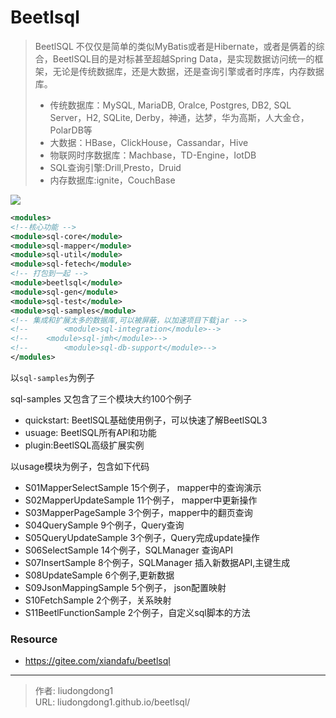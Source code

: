 # Beetlsql


> BeetlSQL 不仅仅是简单的类似MyBatis或者是Hibernate，或者是俩着的综合，BeetlSQL目的是对标甚至超越Spring Data，是实现数据访问统一的框架，无论是传统数据库，还是大数据，还是查询引擎或者时序库，内存数据库。
>
> - 传统数据库：MySQL, MariaDB, Oralce, Postgres, DB2, SQL Server，H2, SQLite, Derby，神通，达梦，华为高斯，人大金仓，PolarDB等
> - 大数据：HBase，ClickHouse，Cassandar，Hive
> - 物联网时序数据库：Machbase，TD-Engine，IotDB
> - SQL查询引擎:Drill,Presto，Druid
> - 内存数据库:ignite，CouchBase

![](https://gitee.com/github-25970295/blogpictureV2/raw/master/image-20210629112813645.png)

```xml
<modules>
<!--核心功能 -->
<module>sql-core</module>
<module>sql-mapper</module>
<module>sql-util</module>
<module>sql-fetech</module>
<!-- 打包到一起 -->
<module>beetlsql</module>
<module>sql-gen</module>
<module>sql-test</module>
<module>sql-samples</module>
<!-- 集成和扩展太多的数据库,可以被屏蔽，以加速项目下载jar -->
<!--		<module>sql-integration</module>-->
<!--    <module>sql-jmh</module>-->
<!--		<module>sql-db-support</module>-->
</modules>
```

以`sql-samples`为例子

sql-samples 又包含了三个模块大约100个例子

- quickstart: BeetlSQL基础使用例子，可以快速了解BeetlSQL3
- usuage: BeetlSQL所有API和功能
- plugin:BeetlSQL高级扩展实例

以usage模块为例子，包含如下代码

- S01MapperSelectSample 15个例子， mapper中的查询演示
- S02MapperUpdateSample 11个例子， mapper中更新操作
- S03MapperPageSample 3个例子，mapper中的翻页查询
- S04QuerySample 9个例子，Query查询
- S05QueryUpdateSample 3个例子，Query完成update操作
- S06SelectSample 14个例子，SQLManager 查询API
- S07InsertSample 8个例子，SQLManager 插入新数据API,主键生成
- S08UpdateSample 6个例子,更新数据
- S09JsonMappingSample 5个例子， json配置映射
- S10FetchSample 2个例子，关系映射
- S11BeetlFunctionSample 2个例子，自定义sql脚本的方法

### Resource

- https://gitee.com/xiandafu/beetlsql

---

> 作者: liudongdong1  
> URL: liudongdong1.github.io/beetlsql/  

